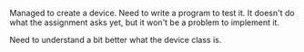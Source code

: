Managed to create a device. Need to write a program to test it.
It doesn't do what the assignment asks yet, but it won't be a problem to implement it.

Need to understand a bit better what the device class is.
